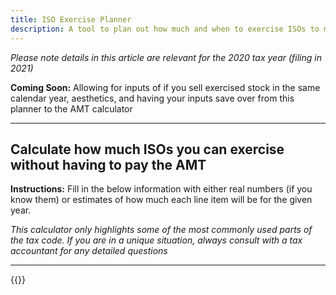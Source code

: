 ```yaml
---
title: ISO Exercise Planner
description: A tool to plan out how much and when to exercise ISOs to minimize AMT
---
```

_Please note details in this article are relevant for the 2020 tax year (filing in 2021)_

**Coming Soon:** Allowing for inputs of if you sell exercised stock in the same calendar year, aesthetics, and having your inputs save over from this planner to the AMT calculator

------------------

Calculate how much ISOs you can exercise without having to pay the AMT
----

**Instructions:** Fill in the below information with either real numbers (if you know them) or estimates of how much each line item will be for the given year.

_This calculator only highlights some of the most commonly used parts of the tax code. If you are in a unique situation, always consult with a tax accountant for any detailed questions_

------------------

{{<iso-exercise-planner >}}
<!--- Yes, I am aware that your settings from AMT Calc do not save over.... --->